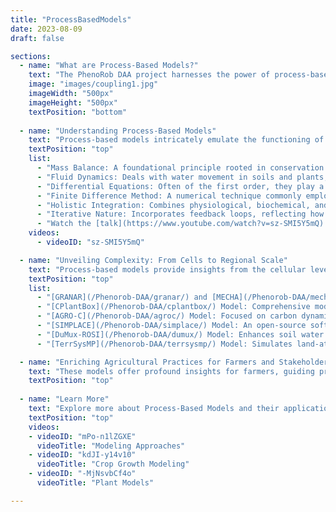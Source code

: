 ```yaml
---
title: "ProcessBasedModels"
date: 2023-08-09
draft: false

sections:  
  - name: "What are Process-Based Models?"
    text: "The PhenoRob DAA project harnesses the power of process-based models to revolutionize the field of agronomy. Process-based models are sophisticated mathematical tools used in agriculture to simulate the intricate interplay of biological, physical, and chemical processes within complex systems. These models provide a digital representation of how plants interact with their environment, incorporating factors like temperature, water availability, nutrients, and more. Unlike simple observations, they delve deep into the underlying mechanisms, allowing us to understand and predict how crops respond to varying conditions." 
    image: "images/coupling1.jpg"
    imageWidth: "500px"
    imageHeight: "500px"
    textPosition: "bottom"
    
  - name: "Understanding Process-Based Models"
    text: "Process-based models intricately emulate the functioning of agricultural systems, incorporating the dynamic relationships between various components and reflecting real-world complexity. They integrate the biological, physical, and chemical processes that govern plant growth, considering both current and historical conditions. Feedback loops iterate between processes, enabling predictions of crop reactions under various scenarios, testing management strategies, and gaining insights. These models are underpinned by several mathematical and operational concepts, including:"
    textPosition: "top"
    list:
      - "Mass Balance: A foundational principle rooted in conservation laws, tracking the flow of substances like water and nutrients."
      - "Fluid Dynamics: Deals with water movement in soils and plants, using equations like Darcy's law and Richards' equation."
      - "Differential Equations: Often of the first order, they play a crucial role in the temporal evolution of agricultural processes."
      - "Finite Difference Method: A numerical technique commonly employed to solve differential equations by discretizing time and space."
      - "Holistic Integration: Combines physiological, biochemical, and environmental variables, creating a comprehensive view of plant behavior."
      - "Iterative Nature: Incorporates feedback loops, reflecting how past stress events influence a plant's future responses."
      - "Watch the [talk](https://www.youtube.com/watch?v=sz-SMI5Y5mQ) by Prof. Frank Ewert on crop modeling:"
    videos:
      - videoID: "sz-SMI5Y5mQ"

  - name: "Unveiling Complexity: From Cells to Regional Scale"
    text: "Process-based models provide insights from the cellular level to vast regional landscapes. They offer unique perspectives across scales, from biochemical intricacies within cells to broad agricultural system impacts. Various models developed within the Phenorob partner institutions, such as [GRANAR](/Phenorob-DAA/granar/), [MECHA](/Phenorob-DAA/mecha/), [CPlantBox](/Phenorob-DAA/cplantbox/), [AGRO-C](/Phenorob-DAA/agroc/), [SIMPLACE](/Phenorob-DAA/simplace/), [DuMux-ROSI](/Phenorob-DAA/dumux/), and [TerrSysMP](/Phenorob-DAA/terrsysmp/), cater to different scales and focuses, providing a comprehensive understanding."
    textPosition: "top"
    list:
      - "[GRANAR](/Phenorob-DAA/granar/) and [MECHA](/Phenorob-DAA/mecha/) Models: Focus on cell-level granular processes and mechanical phenomena."
      - "[CPlantBox](/Phenorob-DAA/cplantbox/) Model: Comprehensive modeling at both root and shoot levels."
      - "[AGRO-C](/Phenorob-DAA/agroc/) Model: Focused on carbon dynamics within agricultural soil."
      - "[SIMPLACE](/Phenorob-DAA/simplace/) Model: An open-source software for understanding interactions among crops, soil, and climate."
      - "[DuMux-ROSI](/Phenorob-DAA/dumux/) Model: Enhances soil water dynamics and root-soil interactions."
      - "[TerrSysMP](/Phenorob-DAA/terrsysmp/) Model: Simulates land-atmosphere interactions."

  - name: "Enriching Agricultural Practices for Farmers and Stakeholders"
    text: "These models offer profound insights for farmers, guiding precision agriculture practices such as optimizing resource allocation, planting times, irrigation schedules, and fertilizer rates. Stakeholders and investors can evaluate potential risks and returns of agricultural investments, analyze various scenarios, assess climate change impacts, and estimate future crop yields."
    textPosition: "top"
  
  - name: "Learn More"
    text: "Explore more about Process-Based Models and their applications with these insightful videos:"
    textPosition: "top"
    videos: 
    - videoID: "mPo-n1lZGXE"
      videoTitle: "Modeling Approaches"
    - videoID: "kdJI-y14v10"
      videoTitle: "Crop Growth Modeling"
    - videoID: "-MjNsvbCf4o"
      videoTitle: "Plant Models"

---
```


